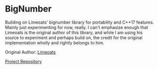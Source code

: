 # BigNumber

Building on Limeoats' bignumber library for portability and C++17 features. Mainly just experimenting for now, really. I can't emphasize enough that Limeoats is the original author of this library, and while I am using his source to experiment and perhaps build on, the credit for the original implementation wholly and rightly belongs to him.

Original Author: [Limeoats](https://github.com/Limeoats)

[Project Repository](https://github.com/Limeoats/BigNumber)
